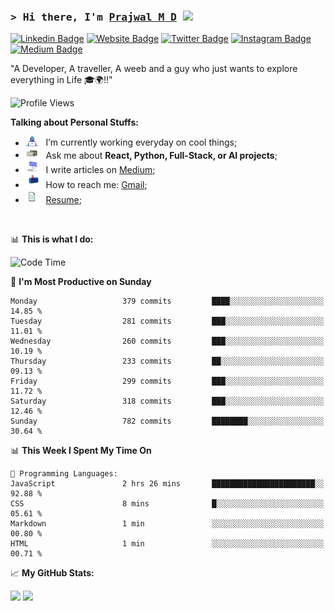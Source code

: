 ### <samp>&gt; Hi there, I'm <a href="https://prajwalmd.vercel.app/" target="_blank">Prajwal M D</a> <img src="https://media.giphy.com/media/hvRJCLFzcasrR4ia7z/giphy.gif" width="25"> </samp>

[![Linkedin Badge](https://img.shields.io/badge/-LinkedIn-0e76a8?style=flat-square&logo=Linkedin&logoColor=white)](https://www.linkedin.com/in/prajwal-m-d)
[![Website Badge](https://img.shields.io/badge/Website-3b5998?style=flat-square&logo=google-chrome&logoColor=white)](https://prajwalmd.vercel.app/)
[![Twitter Badge](https://img.shields.io/badge/-Twitter-00acee?style=flat-square&logo=Twitter&logoColor=white)](https://x.com/PrajwalMD18)
[![Instagram Badge](https://img.shields.io/badge/-Instagram-e4405f?style=flat-square&logo=Instagram&logoColor=white)](https://www.instagram.com/_.praj.wal._/)
[![Medium Badge](https://img.shields.io/badge/medium-%2312100E.svg?&style=for-square&logo=medium&logoColor=white)](https://medium.com/@prajju.18gryphon)

"A Developer, A traveller, A weeb and a guy who just wants to explore everything in Life 🎓🌍‼️"

![Profile Views](https://komarev.com/ghpvc/?username=Prajwal18-MD&label=Profile%20views&color=0e75b6&style=flat)  

**Talking about Personal Stuffs:**

- <img src="assets/developer.gif" width="21" />&nbsp;&nbsp; I’m currently working everyday on cool things;
- <img src="assets/message.gif" width="21" />&nbsp;&nbsp; Ask me about **React, Python, Full-Stack, or AI projects**;
- <img src="assets/laptop.gif" width="21" />&nbsp;&nbsp; I write articles on [Medium](https://medium.com/@prajju.18gryphon);
- <img src="assets/letterbox.gif" width="21" />&nbsp;&nbsp; How to reach me: [Gmail](prajju.18gryphon@gmail.com);
- <img src="assets/doc.gif" width="21" />&nbsp;&nbsp; [Resume](https://portfoliochatbot-h3zm.onrender.com/resume);

</br>

📊 **This is what I do:**
<!--START_SECTION:waka-->
![Code Time](http://img.shields.io/badge/Code%20Time-25%20hrs%2056%20mins-blue)

📅 **I'm Most Productive on Sunday** 

```text
Monday                   379 commits         ████░░░░░░░░░░░░░░░░░░░░░   14.85 % 
Tuesday                  281 commits         ███░░░░░░░░░░░░░░░░░░░░░░   11.01 % 
Wednesday                260 commits         ███░░░░░░░░░░░░░░░░░░░░░░   10.19 % 
Thursday                 233 commits         ██░░░░░░░░░░░░░░░░░░░░░░░   09.13 % 
Friday                   299 commits         ███░░░░░░░░░░░░░░░░░░░░░░   11.72 % 
Saturday                 318 commits         ███░░░░░░░░░░░░░░░░░░░░░░   12.46 % 
Sunday                   782 commits         ████████░░░░░░░░░░░░░░░░░   30.64 % 
```


📊 **This Week I Spent My Time On** 

```text
💬 Programming Languages: 
JavaScript               2 hrs 26 mins       ███████████████████████░░   92.88 % 
CSS                      8 mins              █░░░░░░░░░░░░░░░░░░░░░░░░   05.61 % 
Markdown                 1 min               ░░░░░░░░░░░░░░░░░░░░░░░░░   00.80 % 
HTML                     1 min               ░░░░░░░░░░░░░░░░░░░░░░░░░   00.71 % 
```


<!--END_SECTION:waka-->


📈 **My GitHub Stats:**

<p>
  <img
    height="180em"
    src="https://github-readme-stats.vercel.app/api?username=Prajwal18-MD&show_icons=true&hide_border=true&count_private=true&include_all_commits=true&cache_seconds=1800"
  />
  <img
    height="180em"
    src="https://github-readme-stats.vercel.app/api/top-langs/?username=Prajwal18-MD&exclude_repo=KNN-Image-Classification&show_icons=true&hide_border=true&layout=compact&langs_count=8&cache_seconds=1800"
  />
</p>


